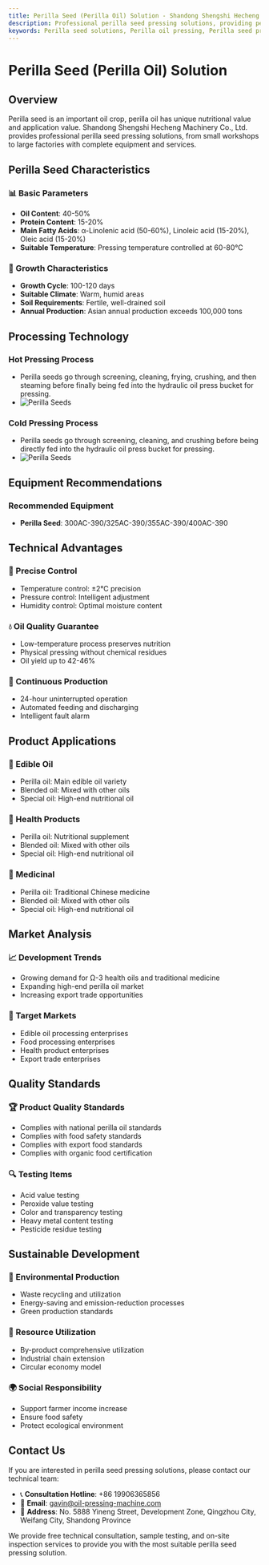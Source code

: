 ```yaml
---
title: Perilla Seed (Perilla Oil) Solution - Shandong Shengshi Hecheng Machinery Co., Ltd.
description: Professional perilla seed pressing solutions, providing perilla oil processing equipment and technical services, oil content 40-50%, rich in α-linolenic acid, using cold pressing process to preserve nutrition, meeting Ω-3 health oil and traditional medicine needs.
keywords: Perilla seed solutions, Perilla oil pressing, Perilla seed processing equipment, Perilla oil production line, Perilla seed cold pressing process, Perilla seed oil press, Perilla oil extraction, Perilla seed oilseed processing, Perilla oil pressing equipment, Perilla oil, Ω-3 health oil
---
```


# Perilla Seed (Perilla Oil) Solution

## Overview

Perilla seed is an important oil crop, perilla oil has unique nutritional value and application value. Shandong Shengshi Hecheng Machinery Co., Ltd. provides professional perilla seed pressing solutions, from small workshops to large factories with complete equipment and services.

## Perilla Seed Characteristics

### 📊 Basic Parameters
- **Oil Content**: 40-50%
- **Protein Content**: 15-20%
- **Main Fatty Acids**: α-Linolenic acid (50-60%), Linoleic acid (15-20%), Oleic acid (15-20%)
- **Suitable Temperature**: Pressing temperature controlled at 60-80℃

### 🌱 Growth Characteristics
- **Growth Cycle**: 100-120 days
- **Suitable Climate**: Warm, humid areas
- **Soil Requirements**: Fertile, well-drained soil
- **Annual Production**: Asian annual production exceeds 100,000 tons

## Processing Technology

### Hot Pressing Process
- Perilla seeds go through screening, cleaning, frying, crushing, and then steaming before finally being fed into the hydraulic oil press bucket for pressing.
- ![Perilla Seeds](/images/紫苏热榨工艺概览_An%20Overview%20of%20the%20Hot%20Pressing%20Process%20of%20Perilla.png)

### Cold Pressing Process
- Perilla seeds go through screening, cleaning, and crushing before being directly fed into the hydraulic oil press bucket for pressing.
- ![Perilla Seeds](/images/紫苏冷榨工艺概览_An%20Overview%20of%20the%20Cold%20Pressing%20Process%20of%20Perilla.png)

## Equipment Recommendations

### Recommended Equipment
- **Perilla Seed**: 300AC-390/325AC-390/355AC-390/400AC-390

## Technical Advantages

### 🎯 Precise Control
- Temperature control: ±2℃ precision
- Pressure control: Intelligent adjustment
- Humidity control: Optimal moisture content

### 💧 Oil Quality Guarantee
- Low-temperature process preserves nutrition
- Physical pressing without chemical residues
- Oil yield up to 42-46%

### 🔄 Continuous Production
- 24-hour uninterrupted operation
- Automated feeding and discharging
- Intelligent fault alarm

## Product Applications

### 🍳 Edible Oil
- Perilla oil: Main edible oil variety
- Blended oil: Mixed with other oils
- Special oil: High-end nutritional oil

### 💊 Health Products
- Perilla oil: Nutritional supplement
- Blended oil: Mixed with other oils
- Special oil: High-end nutritional oil

### 💊 Medicinal
- Perilla oil: Traditional Chinese medicine
- Blended oil: Mixed with other oils
- Special oil: High-end nutritional oil

## Market Analysis

### 📈 Development Trends
- Growing demand for Ω-3 health oils and traditional medicine
- Expanding high-end perilla oil market
- Increasing export trade opportunities

### 🎯 Target Markets
- Edible oil processing enterprises
- Food processing enterprises
- Health product enterprises
- Export trade enterprises

## Quality Standards

### 🏆 Product Quality Standards
- Complies with national perilla oil standards
- Complies with food safety standards
- Complies with export food standards
- Complies with organic food certification

### 🔍 Testing Items
- Acid value testing
- Peroxide value testing
- Color and transparency testing
- Heavy metal content testing
- Pesticide residue testing

## Sustainable Development

### 🌱 Environmental Production
- Waste recycling and utilization
- Energy-saving and emission-reduction processes
- Green production standards

### 🔄 Resource Utilization
- By-product comprehensive utilization
- Industrial chain extension
- Circular economy model

### 🌍 Social Responsibility
- Support farmer income increase
- Ensure food safety
- Protect ecological environment

## Contact Us

If you are interested in perilla seed pressing solutions, please contact our technical team:

- 📞 **Consultation Hotline**: +86 19906365856
- 📧 **Email**: gavin@oil-pressing-machine.com
- 📍 **Address**: No. 5888 Yineng Street, Development Zone, Qingzhou City, Weifang City, Shandong Province

We provide free technical consultation, sample testing, and on-site inspection services to provide you with the most suitable perilla seed pressing solution.